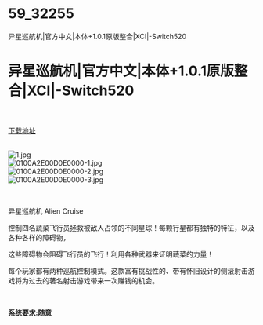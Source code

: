 # 59_32255
异星巡航机|官方中文|本体+1.0.1原版整合|XCI|-Switch520
# 异星巡航机|官方中文|本体+1.0.1原版整合|XCI|-Switch520
 <br/></br>
[下载地址](https://www.switch520.cc/article/32255 "下载地址")
<br/></br>

<p><img title="1.jpg" src="https://www.switch520.cc/muke_img/2022_06_03_84ca06fab7b9d.jpg" alt="1.jpg"><br>
<img title="0100A2E00D0E0000-1.jpg" src="https://www.switch520.cc/muke_img/2022_06_03_95eee9fba0ecc.jpg" alt="0100A2E00D0E0000-1.jpg"><br>
<img title="0100A2E00D0E0000-2.jpg" src="https://www.switch520.cc/muke_img/2022_06_03_9d19e8041f20b.jpg" alt="0100A2E00D0E0000-2.jpg"><br>
<img title="0100A2E00D0E0000-3.jpg" src="https://www.switch520.cc/muke_img/2022_06_03_47603f9069db1.jpg" alt="0100A2E00D0E0000-3.jpg"></p>
<p>&nbsp;</p>
<p>异星巡航机 Alien Cruise</p>
<p>控制四名蔬菜飞行员拯救被敌人占领的不同星球！每颗行星都有独特的特征，以及各种各样的障碍物，</p>
<p>这些障碍物会阻碍飞行员的飞行！利用各种武器来证明蔬菜的力量！</p>
<p>每个玩家都有两种巡航控制模式。这款富有挑战性的、带有怀旧设计的侧滚射击游戏将为过去的著名射击游戏带来一次赚钱的机会。</p>
<p>&nbsp;</p>
<p><strong>系统要求:随意</strong></p>



